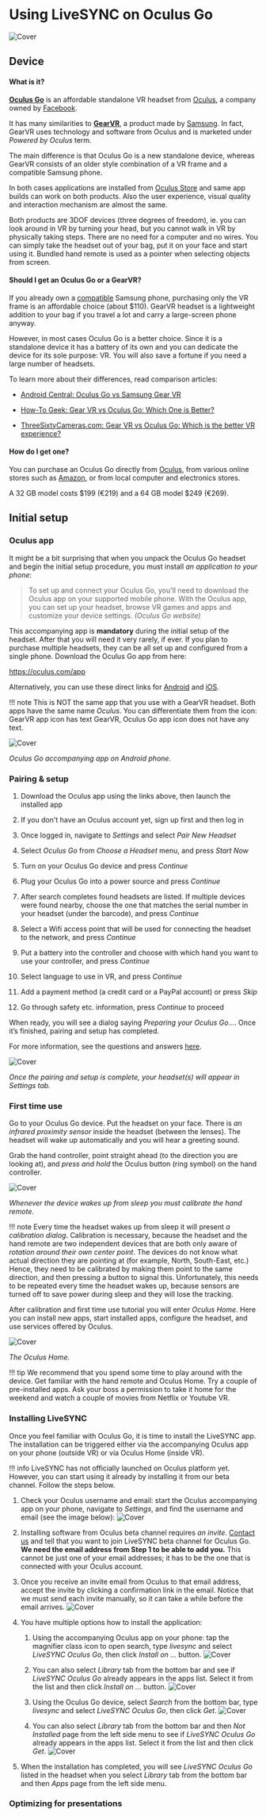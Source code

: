 # Using LiveSYNC on Oculus Go

![Cover](img/oculus_go.jpg)

## Device

#### What is it?

[**Oculus Go**](https://www.oculus.com/go/) is an affordable standalone VR headset from [Oculus](https://www.oculus.com), a company owned by [Facebook](https://www.facebook.com).

It has many similarities to [**GearVR**](https://www.samsung.com/global/galaxy/gear-vr/), a product made by [Samsung](https://www.samsung.com). In fact, GearVR uses technology and software from Oculus and is marketed under *Powered by Oculus* term.

The main difference is that Oculus Go is a new standalone device, whereas GearVR consists of an older style combination of a VR frame and a compatible Samsung phone.

In both cases applications are installed from [Oculus Store](https://www.oculus.com/experiences/go/) and same app builds can work on both products. Also the user experience, visual quality and interaction mechanism are almost the same.

Both products are 3DOF devices (three degrees of freedom), ie. you can look around in VR by turning your head, but you cannot walk in VR by physically taking steps. There are no need for a computer and no wires. You can simply take the headset out of your bag, put it on your face and start using it. Bundled hand remote is used as a pointer when selecting objects from screen.

#### Should I get an Oculus Go or a GearVR?

If you already own a [compatible](https://www.samsung.com/global/galaxy/gear-vr/) Samsung phone, purchasing only the VR frame is an affordable choice (about $110). GearVR headset is a lightweight addition to your bag if you travel a lot and carry a large-screen phone anyway.

However, in most cases Oculus Go is a better choice. Since it is a standalone device it has a battery of its own and you can dedicate the device for its sole purpose: VR. You will also save a fortune if you need a large number of headsets.

To learn more about their differences, read comparison articles:

* [Android Central: Oculus Go vs Samsung Gear VR](https://www.androidcentral.com/oculus-go-vs-samsung-gear-vr)

* [How-To Geek: Gear VR vs Oculus Go: Which One is Better?](https://www.howtogeek.com/352453/gear-vr-vs-oculus-go-which-one-is-better/)

* [ThreeSixtyCameras.com: Gear VR vs Oculus Go: Which is the better VR experience?](http://www.threesixtycameras.com/gear-vr-vs-oculus-go-which-is-the-better-vr-experience/)

#### How do I get one?

You can purchase an Oculus Go directly from [Oculus](https://www.oculus.com/go/), from various online stores such as [Amazon](https://www.amazon.com/s/ref=nb_sb_noss_2?url=search-alias%3Daps&field-keywords=oculus+go), or from local computer and electronics stores.

A 32 GB model costs $199 (€219) and a 64 GB model $249 (€269).

## Initial setup

### Oculus app

It might be a bit surprising that when you unpack the Oculus Go headset and begin the initial setup procedure, you must install *an application to your phone*:

> To set up and connect your Oculus Go, you'll need to download the Oculus app on your supported mobile phone. With the Oculus app, you can set up your headset, browse VR games and apps and customize your device settings. *(Oculus Go website)*

This accompanying app is **mandatory** during the initial setup of the headset. After that you will need it very rarely, if ever. If you plan to purchase multiple headsets, they can be all set up and configured from a single phone. Download the Oculus Go app from here:

<https://oculus.com/app>

Alternatively, you can use these direct links for [Android](https://play.google.com/store/apps/details?id=com.oculus.twilight) and [iOS](https://itunes.apple.com/us/app/oculus-vr/id1366478176).

!!! note
    This is NOT the same app that you use with a GearVR headset. Both apps have the same name *Oculus*. You can differentiate them from the icon: GearVR app icon has text GearVR, Oculus Go app icon does not have any text.

![Cover](img/screenshot_oculus_1.png)

*Oculus Go accompanying app on Android phone.*

### Pairing & setup

1. Download the Oculus app using the links above, then launch the installed app

2. If you don't have an Oculus account yet, sign up first and then log in

3. Once logged in, navigate to *Settings* and select *Pair New Headset*

4. Select *Oculus Go* from *Choose a Headset* menu, and press *Start Now*

5. Turn on your Oculus Go device and press *Continue*

6. Plug your Oculus Go into a power source and press *Continue*

7. After search completes found headsets are listed. If multiple devices were found nearby, choose the one that matches the serial number in your headset (under the barcode), and press *Continue*

8. Select a Wifi access point that will be used for connecting the headset to the network, and press *Continue*

9. Put a battery into the controller and choose with which hand you want to use your controller, and press *Continue*

10. Select language to use in VR, and press *Continue*

11. Add a payment method (a credit card or a PayPal account) or press *Skip*

12. Go through safety etc. information, press *Continue* to proceed

When ready, you will see a dialog saying *Preparing your Oculus Go...*. Once it’s finished, pairing and setup has completed.

For more information, see the questions and answers [here](https://support.oculus.com/183135912238400/).

![Cover](img/screenshot_oculus_2.png)

*Once the pairing and setup is complete, your headset(s) will appear in *Settings* tab.*

### First time use

Go to your Oculus Go device. Put the headset on your face. There is *an infrared proximity sensor* inside the headset (between the lenses). The headset will wake up automatically and you will hear a greeting sound.

Grab the hand controller, point straight ahead (to the direction you are looking at), and *press and hold* the Oculus button (ring symbol) on the hand controller.

![Cover](img/screenshot_oculus_go_1.png)

*Whenever the device wakes up from sleep you must calibrate the hand remote.*

!!! note
    Every time the headset wakes up from sleep it will present *a calibration dialog*. Calibration is necessary, because the headset and the hand remote are two independent devices that are both only aware of *rotation around their own center point*. The devices do not know what actual direction they are pointing at (for example, North, South-East, etc.) Hence, they need to be calibrated by making them point to the same direction, and then pressing a button to signal this. Unfortunately, this needs to be repeated every time the headset wakes up, because sensors are turned off to save power during sleep and they will lose the tracking.

After calibration and first time use tutorial you will enter *Oculus Home*. Here you can install new apps, start installed apps, configure the headset, and use services offered by Oculus.

![Cover](img/screenshot_oculus_go_2.png)

*The Oculus Home.*

!!! tip
    We recommend that you spend some time to play around with the device. Get familiar with the hand remote and Oculus Home. Try a couple of pre-installed apps. Ask your boss a permission to take it home for the weekend and watch a couple of movies from Netflix or Youtube VR.

### Installing LiveSYNC

Once you feel familiar with Oculus Go, it is time to install the LiveSYNC app. The installation can be triggered either via the accompanying Oculus app on your phone (outside VR) or via Oculus Home (inside VR).

!!! info
    LiveSYNC has not officially launched on Oculus platform yet. However, you can start using it already by installing it from our beta channel. Follow the steps below.

1. Check your Oculus username and email: start the Oculus accompanying app on your phone, navigate to *Settings*, and find the username and email (see the image below):
   ![Cover](img/screenshot_oculus_go_3.png)

2. Installing software from Oculus beta channel requires *an invite*. [Contact us](../support/support.md) and tell that you want to join LiveSYNC beta channel for Oculus Go. **We need the email address from Step 1 to be able to add you.** This cannot be just one of your email addresses; it has to be the one that is connected with your Oculus account.

3. Once you receive an invite email from Oculus to that email address, accept the invite by clicking a confirmation link in the email. Notice that we must send each invite manually, so it can take a while before the email arrives.
   ![Cover](img/screenshot_invite_email.png)

4. You have multiple options how to install the application:
    1. Using the accompanying Oculus app on your phone: tap the magnifier class icon to open search, type *livesync* and select *LiveSYNC Oculus Go*, then click *Install on ...* button.
    ![Cover](img/livesync_install_via_phone.png)

    2. You can also select *Library* tab from the bottom bar and see if *LiveSYNC Oculus Go* already appears in the apps list. Select it from the list and then click *Install on ...* button.
    ![Cover](img/livesync_install_via_phone_2.png)

    3. Using the Oculus Go device, select *Search* from the bottom bar, type *livesync* and select *LiveSYNC Oculus Go*, then click *Get*.
    ![Cover](img/livesync_install_via_headset.jpg)

    4. You can also select *Library* tab from the bottom bar and then *Not Installed* page from the left side menu to see if *LiveSYNC Oculus Go* already appears in the apps list. Select it from the list and then click *Get*.
    ![Cover](img/livesync_install_via_headset_2.jpg)

5. When the installation has completed, you will see *LiveSYNC Oculus Go* listed in the headset when you select *Library* tab from the bottom bar and then *Apps* page from the left side menu.

### Optimizing for presentations

